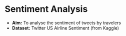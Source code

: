 # Sentiment Analysis

* **Aim:** To analyse the sentiment of tweets by travelers
* **Dataset:** Twitter US Airline Sentiment (from Kaggle)
